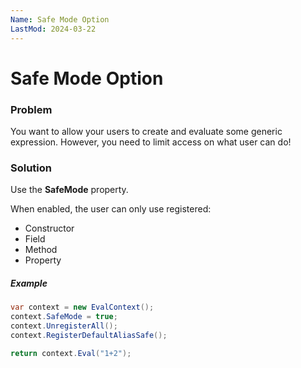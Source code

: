 ```yaml
---
Name: Safe Mode Option
LastMod: 2024-03-22
---
```


# Safe Mode Option

### Problem
You want to allow your users to create and evaluate some generic expression. However, you need to limit access on what user can do!

### Solution
Use the **SafeMode** property.

When enabled, the user can only use registered:
- Constructor
- Field
- Method
- Property

##### Example
```csharp
var context = new EvalContext();
context.SafeMode = true;
context.UnregisterAll();
context.RegisterDefaultAliasSafe();

return context.Eval("1+2");
```
